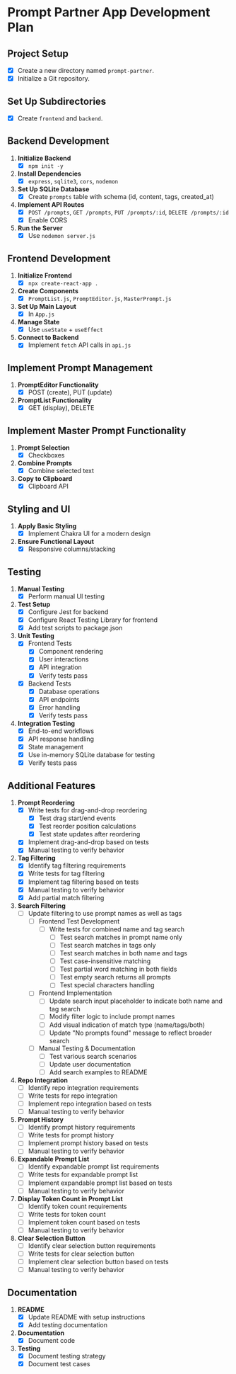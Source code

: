 # Prompt Partner App Development Plan

## Project Setup
- [X] Create a new directory named `prompt-partner`.
- [X] Initialize a Git repository.

## Set Up Subdirectories
- [X] Create `frontend` and `backend`.

## Backend Development
1. **Initialize Backend**  
   - [X] `npm init -y`
2. **Install Dependencies**  
   - [X] `express`, `sqlite3`, `cors`, `nodemon`
3. **Set Up SQLite Database**  
   - [X] Create `prompts` table with schema (id, content, tags, created_at)
4. **Implement API Routes**  
   - [X] `POST /prompts`, `GET /prompts`, `PUT /prompts/:id`, `DELETE /prompts/:id`
   - [X] Enable CORS
5. **Run the Server**  
   - [X] Use `nodemon server.js`

## Frontend Development
1. **Initialize Frontend**  
   - [X] `npx create-react-app .`
2. **Create Components**  
   - [X] `PromptList.js`, `PromptEditor.js`, `MasterPrompt.js`
3. **Set Up Main Layout**  
   - [X] In `App.js`
4. **Manage State**  
   - [X] Use `useState` + `useEffect`
5. **Connect to Backend**  
   - [X] Implement `fetch` API calls in `api.js`

## Implement Prompt Management
1. **PromptEditor Functionality**  
   - [X] POST (create), PUT (update)
2. **PromptList Functionality**  
   - [X] GET (display), DELETE

## Implement Master Prompt Functionality
1. **Prompt Selection**  
   - [X] Checkboxes
2. **Combine Prompts**  
   - [X] Combine selected text
3. **Copy to Clipboard**  
   - [X] Clipboard API

## Styling and UI
1. **Apply Basic Styling**  
   - [X] Implement Chakra UI for a modern design
2. **Ensure Functional Layout**  
   - [X] Responsive columns/stacking

## Testing
1. **Manual Testing**  
   - [X] Perform manual UI testing
2. **Test Setup**
   - [X] Configure Jest for backend
   - [X] Configure React Testing Library for frontend
   - [X] Add test scripts to package.json
3. **Unit Testing**
   - [X] Frontend Tests
     - [X] Component rendering
     - [X] User interactions
     - [X] API integration
     - [X] Verify tests pass
   - [X] Backend Tests
     - [X] Database operations
     - [X] API endpoints
     - [X] Error handling
     - [X] Verify tests pass
4. **Integration Testing**
   - [X] End-to-end workflows
   - [X] API response handling
   - [X] State management
   - [X] Use in-memory SQLite database for testing
   - [X] Verify tests pass

## Additional Features
1. **Prompt Reordering**
   - [X] Write tests for drag-and-drop reordering
     - [X] Test drag start/end events
     - [X] Test reorder position calculations
     - [X] Test state updates after reordering
   - [X] Implement drag-and-drop based on tests
   - [X] Manual testing to verify behavior
2. **Tag Filtering**
   - [X] Identify tag filtering requirements
   - [X] Write tests for tag filtering
   - [X] Implement tag filtering based on tests
   - [X] Manual testing to verify behavior
   - [X] Add partial match filtering
3. **Search Filtering**
   - [ ] Update filtering to use prompt names as well as tags
     - [ ] Frontend Test Development
       - [ ] Write tests for combined name and tag search
         - [ ] Test search matches in prompt name only
         - [ ] Test search matches in tags only
         - [ ] Test search matches in both name and tags
         - [ ] Test case-insensitive matching
         - [ ] Test partial word matching in both fields
         - [ ] Test empty search returns all prompts
         - [ ] Test special characters handling
     - [ ] Frontend Implementation
       - [ ] Update search input placeholder to indicate both name and tag search
       - [ ] Modify filter logic to include prompt names
       - [ ] Add visual indication of match type (name/tags/both)
       - [ ] Update "No prompts found" message to reflect broader search
     - [ ] Manual Testing & Documentation
       - [ ] Test various search scenarios
       - [ ] Update user documentation
       - [ ] Add search examples to README
4. **Repo Integration**
   - [ ] Identify repo integration requirements
   - [ ] Write tests for repo integration
   - [ ] Implement repo integration based on tests
   - [ ] Manual testing to verify behavior
5. **Prompt History**
   - [ ] Identify prompt history requirements
   - [ ] Write tests for prompt history
   - [ ] Implement prompt history based on tests
   - [ ] Manual testing to verify behavior
6. **Expandable Prompt List**
   - [ ] Identify expandable prompt list requirements
   - [ ] Write tests for expandable prompt list
   - [ ] Implement expandable prompt list based on tests
   - [ ] Manual testing to verify behavior
7. **Display Token Count in Prompt List**
   - [ ] Identify token count requirements
   - [ ] Write tests for token count
   - [ ] Implement token count based on tests
   - [ ] Manual testing to verify behavior
8. **Clear Selection Button**
   - [ ] Identify clear selection button requirements
   - [ ] Write tests for clear selection button
   - [ ] Implement clear selection button based on tests
   - [ ] Manual testing to verify behavior

## Documentation
1. **README**
   - [X] Update README with setup instructions
   - [X] Add testing documentation
2. **Documentation**
   - [X] Document code
3. **Testing**
   - [X] Document testing strategy
   - [X] Document test cases